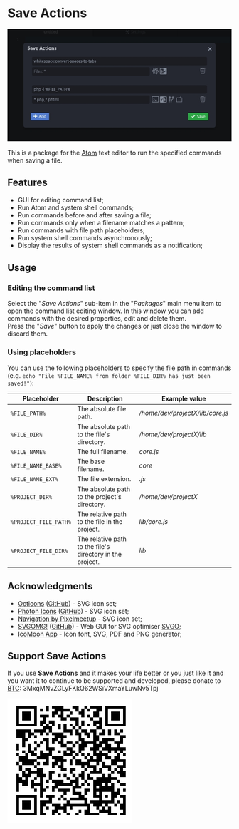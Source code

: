 # Save Actions
![Screenshot](https://raw.githubusercontent.com/MeiyoDev/atom.save-actions/master/imgs/screenshot.jpg)

This is a package for the [Atom](https://atom.io/) text editor to run the specified commands when saving a file.

## Features
* GUI for editing command list;
* Run Atom and system shell commands;
* Run commands before and after saving a file;
* Run commands only when a filename matches a pattern;
* Run commands with file path placeholders;
* Run system shell commands asynchronously;
* Display the results of system shell commands as a notification;


## Usage
### Editing the command list
Select the "*Save Actions*" sub-item in the "*Packages*" main menu item to open the command list editing window. In this window you can add commands with the desired properties, edit and delete them.  
Press the "*Save*" button to apply the changes or just close the window to discard them.

### Using placeholders
You can use the following placeholders to specify the file path in commands  
(e.g. `echo "File %FILE_NAME% from folder %FILE_DIR% has just been saved!"`):

| Placeholder           | Description                                               | Example value                    |
| ---                   | ---                                                       | ---                              |
| `%FILE_PATH%`         | The absolute file path.                                   | */home/dev/projectX/lib/core.js* |
| `%FILE_DIR%`          | The absolute path to the file's directory.                | */home/dev/projectX/lib*         |
| `%FILE_NAME%`         | The full filename.                                        | *core.js*                        |
| `%FILE_NAME_BASE%`    | The base filename.                                        | *core*                           |
| `%FILE_NAME_EXT%`     | The file extension.                                       | *.js*                            |
| `%PROJECT_DIR%`       | The absolute path to the project's directory.             | */home/dev/projectX*             |
| `%PROJECT_FILE_PATH%` | The relative path to the file in the project.             | *lib/core.js*                    |
| `%PROJECT_FILE_DIR%`  | The relative path to the file's directory in the project. | *lib*                            |


## Acknowledgments
* [Octicons](https://primer.style/octicons/) ([GitHub](https://github.com/primer/octicons)) - SVG icon set;
* [Photon Icons](https://design.firefox.com/icons/viewer/) ([GitHub](https://github.com/FirefoxUX/photon-icons)) - SVG icon set;
* [Navigation by Pixelmeetup](https://www.flaticon.com/packs/navigation-8) - SVG icon set;
* [SVGOMG!](https://jakearchibald.github.io/svgomg/) ([GitHub](https://github.com/jakearchibald/svgomg)) - Web GUI for SVG optimiser [SVGO](https://github.com/svg/svgo);
* [IcoMoon App](https://icomoon.io/app/) - Icon font, SVG, PDF and PNG generator;


## Support Save Actions
If you use **Save Actions** and it makes your life better or you just like it and you want it to continue to be supported and developed, please donate to [BTC](bitcoin:3MxqMNvZGLyFKkQ62WSiVXmaYLuwNv5Tpj?label=Donation%20for%20Save%20Actions): 3MxqMNvZGLyFKkQ62WSiVXmaYLuwNv5Tpj

![BTC QR](https://raw.githubusercontent.com/MeiyoDev/atom.save-actions/master/imgs/donation-qr.png)
